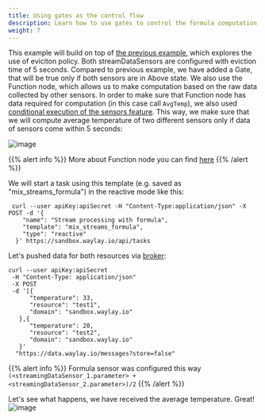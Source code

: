 ```yaml
---
title: Using gates as the control flow
description: Learn how to use gates to control the formula computation
weight: 7
---
```


This example will build on top of [the previous example](/rule_patterns/sequence/), which explores the use of eviciton policy. Both streamDataSensors are configured with eviction time of 5 seconds. Compared to previous example, we have added a Gate, that will be true only if both sensors are in Above state. 
We also use the Function node, which allows us to make computation based on the raw data collected by other sensors. In order to make sure that Function node has data required for computation (in this case call `AvgTemp`), we also used [conditional execution of the sensors feature](rule_patterns/flow_contrl/).
This way, we make sure that we will compute average temperature of two different sensors only if data of sensors come within 5 seconds:


![image](/rules/mix_streams2/mix.png)

{{% alert info %}}
More about Function node you can find [here](/api/sensors-and-actuators/#function-node)
{{% /alert %}}

We will start a task using this template (e.g. saved as "mix_streams_formula") in the reactive mode like this:
```
 curl --user apiKey:apiSecret -H "Content-Type:application/json" -X POST -d '{
    "name": "Stream processing with formula",
    "template": "mix_streams_formula",
    "type": "reactive"
  }' https://sandbox.waylay.io/api/tasks
 ```

Let's pushed data for both resources via [broker](/usage/broker-and-storage/):

```
curl --user apiKey:apiSecret 
 -H "Content-Type: application/json"
 -X POST  
 -d '[{ 
      "temperature": 33, 
      "resource": "test1", 
      "domain": "sandbox.waylay.io"
   },{ 
      "temperature": 20, 
      "resource": "test2", 
      "domain": "sandbox.waylay.io"
   }'
  "https://data.waylay.io/messages?store=false"
```

{{% alert info %}}
Formula sensor was configured this way `(<streamingDataSensor_1.parameter> + <streamingDataSensor_2.parameter>)/2`
{{% /alert %}}

Let's see what happens, we have received the average temperature. Great!
![image](/rules/mix_streams/both.png)